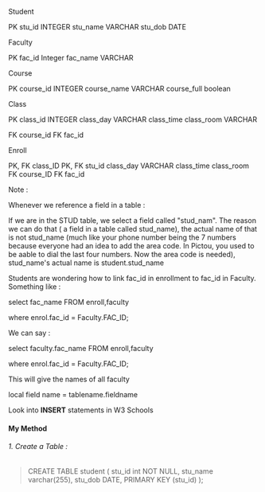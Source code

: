 


Student 

 PK           stu_id              INTEGER
                 stu_name       VARCHAR
                 stu_dob           DATE





Faculty 

PK         fac_id           Integer
             fac_name    VARCHAR





Course


PK          course_id      INTEGER
              course_name  VARCHAR
              course_full boolean




Class


PK        class_id       INTEGER
            class_day    VARCHAR
            class_time
            class_room  VARCHAR

FK        course_id
FK        fac_id 




Enroll



PK,       FK      class_ID
PK,       FK      stu_id
                       class_day  VARCHAR
                       class_time
                       class_room
FK                   course_ID
FK                   fac_id



Note : 

Whenever we reference a field in a table :



If we are in the STUD table, we select a field called "stud_nam". The reason we can do that ( a field in a table called stud_name), the actual name of that is not stud_name (much like your phone number being the 7 numbers because everyone had an idea to add the area code. In Pictou, you used to be aable to dial the last four numbers. Now the area code is needed), stud_name's actual name is student.stud_name



Students are wondering how to link fac_id in enrollment to fac_id in Faculty. Something like : 


select fac_name   FROM enroll,faculty 

where enrol.fac_id = Faculty.FAC_ID; 



We can say : 



select faculty.fac_name   FROM enroll,faculty 

where enrol.fac_id = Faculty.FAC_ID; 


This will give the names of all faculty 



local field name = tablename.fieldname






Look into **INSERT** statements in W3 Schools 




#### My Method


###### 1. Create a Table : 


>CREATE TABLE student (
>stu_id int NOT NULL,
>stu_name varchar(255),
>stu_dob DATE,
>PRIMARY KEY (stu_id) 
>);
